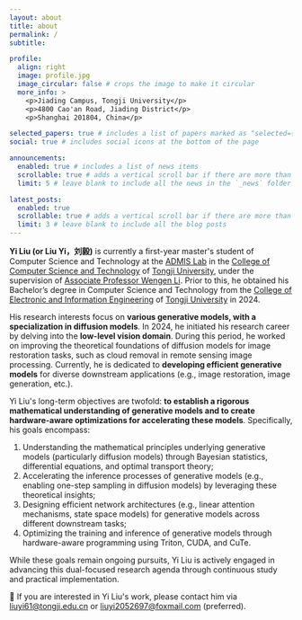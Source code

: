```yaml
---
layout: about
title: about
permalink: /
subtitle: 

profile:
  align: right
  image: profile.jpg
  image_circular: false # crops the image to make it circular
  more_info: >
    <p>Jiading Campus, Tongji University</p>
    <p>4800 Cao'an Road, Jiading District</p>
    <p>Shanghai 201804, China</p>

selected_papers: true # includes a list of papers marked as "selected={true}"
social: true # includes social icons at the bottom of the page

announcements:
  enabled: true # includes a list of news items
  scrollable: true # adds a vertical scroll bar if there are more than 3 news items
  limit: 5 # leave blank to include all the news in the `_news` folder

latest_posts:
  enabled: true
  scrollable: true # adds a vertical scroll bar if there are more than 3 new posts items
  limit: 3 # leave blank to include all the blog posts
---
```


**Yi Liu (or Liu Yi，刘毅)** is currently a first-year master's student of Computer Science and Technology at the [ADMIS Lab](https://admis-tongji.github.io/) in the [College of Computer Science and Technology](https://cs.tongji.edu.cn/) of [Tongji University](https://www.tongji.edu.cn/), under the supervision of [Associate Professor Wengen Li](https://admis-tongji.github.io/members/03wengen-li.html). 
Prior to this, he obtained his Bachelor’s degree in Computer Science and Technology from the [College of Electronic and Information Engineering](https://see-en.tongji.edu.cn/) of [Tongji University](https://www.tongji.edu.cn/) in 2024.

His research interests focus on **various generative models, with a specialization in diffusion models**.
In 2024, he initiated his research career by delving into the **low-level vision domain**. During this period, he worked on improving the theoretical foundations of diffusion models for image restoration tasks, such as cloud removal in remote sensing image processing.
Currently, he is dedicated to **developing efficient generative models** for diverse downstream applications (e.g., image restoration, image generation, etc.).

Yi Liu's long-term objectives are twofold: **to establish a rigorous mathematical understanding of generative models and to create hardware-aware optimizations for accelerating these models**. Specifically, his goals encompass:

1. Understanding the mathematical principles underlying generative models (particularly diffusion models) through Bayesian statistics, differential equations, and optimal transport theory;
2. Accelerating the inference processes of generative models (e.g., enabling one-step sampling in diffusion models) by leveraging these theoretical insights;
3. Designing efficient network architectures (e.g., linear attention mechanisms, state space models) for generative models across different downstream tasks;
4. Optimizing the training and inference of generative models through hardware-aware programming using Triton, CUDA, and CuTe.

While these goals remain ongoing pursuits, Yi Liu is actively engaged in advancing this dual-focused research agenda through continuous study and practical implementation. 

📧 If you are interested in Yi Liu's work, please contact him via <a href="mailto:liuyi61@tongji.edu.cn">liuyi61@tongji.edu.cn</a> or <a href="mailto:liuyi61@tongji.edu.cn">liuyi2052697@foxmail.com</a> (preferred).